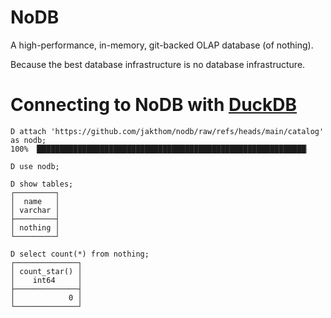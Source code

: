 # NoDB
A high-performance, in-memory, git-backed OLAP database (of nothing).

Because the best database infrastructure is no database infrastructure.


# Connecting to NoDB with [DuckDB](https://duckdb.org/)

```
D attach 'https://github.com/jakthom/nodb/raw/refs/heads/main/catalog' as nodb;
100% ▕████████████████████████████████████████████████████████████▏

D use nodb;

D show tables;
┌─────────┐
│  name   │
│ varchar │
├─────────┤
│ nothing │
└─────────┘

D select count(*) from nothing;
┌──────────────┐
│ count_star() │
│    int64     │
├──────────────┤
│            0 │
└──────────────┘
```
